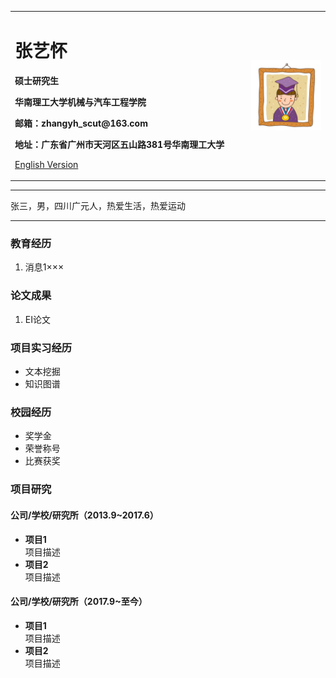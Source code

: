 <div>
<table border="0">
  <tr>
    <td width="75%">
      <h1>张艺怀</h1>
      <p><b>硕士研究生</b></p>
      <p><b>华南理工大学机械与汽车工程学院</b></p>
      <p><b>邮箱：zhangyh_scut@163.com</b></p>
      <p><b>地址：广东省广州市天河区五山路381号华南理工大学</b></p>
      <p><a href="/index-en.html">English Version</a></p>
    </td>
    <td width="25%">
      <img src="/zhengjianzhao.jpg" width="100%">
    </td>
  </tr>
</table>
</div>

---

张三，男，四川广元人，热爱生活，热爱运动

---

### 教育经历
1. 消息1×××

### 论文成果
1. EI论文

### 项目实习经历
- 文本挖掘
- 知识图谱

### 校园经历
- 奖学金
- 荣誉称号
- 比赛获奖

### 项目研究
#### 公司/学校/研究所（2013.9~2017.6）
- **项目1**  
项目描述
- **项目2**  
项目描述

#### 公司/学校/研究所（2017.9~至今）
- **项目1**  
项目描述
- **项目2**  
项目描述
